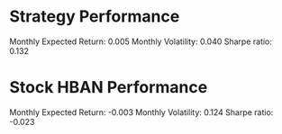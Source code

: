 # Strategy Performance
Monthly Expected Return: 0.005
Monthly Volatility: 0.040
Sharpe ratio: 0.132
# Stock HBAN Performance
Monthly Expected Return: -0.003
Monthly Volatility: 0.124
Sharpe ratio: -0.023
